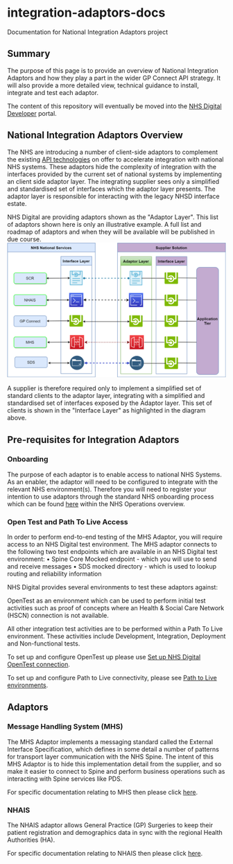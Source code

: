 # integration-adaptors-docs
Documentation for National Integration Adaptors project


## Summary
The purpose of this page is to provide an overview of National Integration Adaptors and how they play a part in the wider GP Connect API strategy.  It will also provide a more detailed view, technical guidance to install, integrate and test each adaptor.  

The content of this repository will eventually be moved into the [NHS Digital Developer](https://digital.nhs.uk/developer) portal.

## National Integration Adaptors Overview
The NHS are introducing a number of client-side adaptors to complement the existing [API technologies](https://digital.nhs.uk/developer/developer-reference/api-technologies-at-nhs-digital) on offer to accelerate integration with national NHS systems.
These adaptors hide the complexity of integration with the interfaces provided by the current set of national systems by implementing an client side adaptor layer. The integrating supplier sees only a simplified and standardised set of interfaces which the adaptor layer presents. The adaptor layer is responsible for interacting with the legacy NHSD interface estate.


NHS Digital are providing adaptors shown as the "Adaptor Layer". This list of adaptors shown here is only an illustrative example.  A full list and roadmap of adaptors and when they will be available will be published in due course.
![NIA Overview](img/High%20Level%20Architecture.png)
 
A supplier is therefore required only to implement a simplified set of standard clients to the adaptor layer, integrating with a simplified and standardised set of interfaces exposed by the Adaptor layer. This set of clients is shown in the "Interface Layer" as highlighted in the diagram above.


## Pre-requisites for Integration Adaptors

### Onboarding

The purpose of each adaptor is to enable access to national NHS Systems.  As an enabler, the adaptor will need to be configured to integrate with the relevant NHS environment(s).  Therefore you will need to register your intention to use adaptors through the standard NHS onboarding process which can be found [here](https://digital.nhs.uk/services/operations) within the NHS Operations overview. 

### Open Test and Path To Live Access

In order to perform end-to-end testing of the MHS Adaptor, you will require access to an NHS Digital test environment. The MHS adaptor connects to the following two test endpoints which are available in an NHS Digital test environment:
•	Spine Core Mocked endpoint - which you will use to send and receive messages
•	SDS mocked directory - which is used to lookup routing and reliability information

NHS Digital provides several environments to test these adaptors against:  

OpenTest as an environment which can be used to perform initial test activities such as proof of concepts where an Health & Social Care Network (HSCN) connection is not available. 

All other integration test activities are to be performed within a Path To Live environment.  These activities include Development, Integration, Deployment and Non-functional tests.

To set up and configure OpenTest up please use [Set up NHS Digital OpenTest connection](https://digital.nhs.uk/services/spine/open-access-test-environment-for-spine-opentest). 

To set up and configure Path to Live connectivity, please see [Path to Live environments](https://digital.nhs.uk/services/path-to-live-environments). 

## Adaptors

### Message Handling System (MHS)

The MHS Adaptor implements a messaging standard called the External Interface Specification, which defines in some detail a number of patterns for transport layer communication with the NHS Spine. The intent of this MHS Adaptor is to hide this implementation detail from the supplier, and so make it easier to connect to Spine and perform business operations such as interacting with Spine services like PDS.

For specific documentation relating to MHS then please click [here](MHS/README.md). 


### NHAIS

The NHAIS adaptor allows General Practice (GP) Surgeries to keep their patient registration and demographics data in sync with the regional Health Authorities (HA).


For specific documentation relating to NHAIS then please click [here](NHAIS/README.md). 




